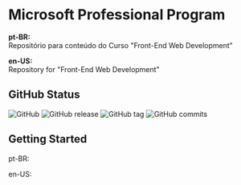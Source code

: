 # Microsoft Professional Program
**pt-BR:**<br>
Repositório para conteúdo do Curso "Front-End Web Development"

**en-US:**<br>
Repository for "Front-End Web Development"

## GitHub Status

![GitHub](https://img.shields.io/github/license/sarmentof/Microsoft-Professional-Program.svg)
![GitHub release](https://img.shields.io/github/release/sarmentof/Microsoft-Professional-Program.svg)
![GitHub tag](https://img.shields.io/github/tag/sarmentof/Microsoft-Professional-Program.svg)
![GitHub commits](https://img.shields.io/github/commits-since/SubtitleEdit/sarmentof/aug-18.svg)



## Getting Started

pt-BR:

en-US:




